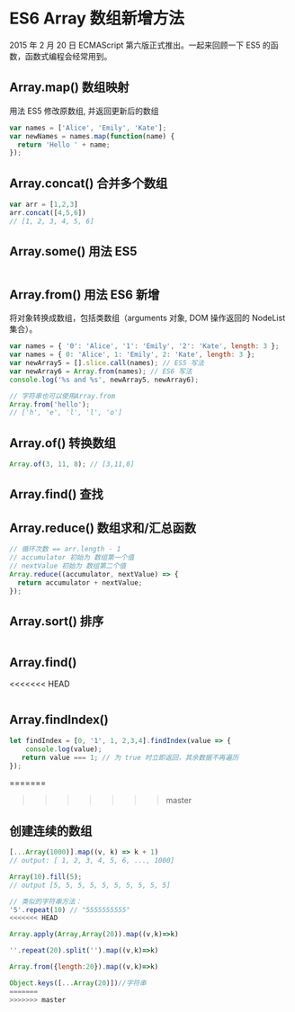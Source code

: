 # ES6 Array 数组新增方法

2015 年 2 月 20 日 ECMAScript 第六版正式推出。一起来回顾一下 ES5 的函数，函数式编程会经常用到。

## Array.map() 数组映射

用法 ES5 修改原数组, 并返回更新后的数组

```javascript
var names = ['Alice', 'Emily', 'Kate'];
var newNames = names.map(function(name) {
  return 'Hello ' + name;
});
```

## Array.concat() 合并多个数组

```javascript
var arr = [1,2,3]
arr.concat([4,5,6])
// [1, 2, 3, 4, 5, 6]

```
## Array.some() 用法 ES5
```js

```

## Array.from() 用法 ES6 新增

将对象转换成数组，包括类数组（arguments 对象, DOM 操作返回的 NodeList 集合）。

```javascript
var names = { '0': 'Alice', '1': 'Emily', '2': 'Kate', length: 3 };
var names = { 0: 'Alice', 1: 'Emily', 2: 'Kate', length: 3 };
var newArray5 = [].slice.call(names); // ES5 写法
var newArray6 = Array.from(names); // ES6 写法
console.log('%s and %s', newArray5, newArray6);

// 字符串也可以使用Array.from
Array.from('hello');
// ['h', 'e', 'l', 'l', 'o']
```

## Array.of() 转换数组

```javascript
Array.of(3, 11, 8); // [3,11,8]
```

## Array.find() 查找

## Array.reduce() 数组求和/汇总函数

```js
// 循环次数 == arr.length - 1
// accumulator 初始为 数组第一个值
// nextValue 初始为 数组第二个值
Array.reduce((accumulator, nextValue) => {
  return accumulator + nextValue;
});
```

## Array.sort() 排序

```js
```
## Array.find()

<<<<<<< HEAD
```js
```
## Array.findIndex()

```js
let findIndex = [0, '1', 1, 2,3,4].findIndex(value => {
    console.log(value);
   return value === 1; // 为 true 时立即返回，其余数据不再遍历
});
```

=======
>>>>>>> master
## 创建连续的数组

```js
[...Array(1000)].map((v, k) => k + 1)
// output: [ 1, 2, 3, 4, 5, 6, ..., 1000]

Array(10).fill(5);
// output [5, 5, 5, 5, 5, 5, 5, 5, 5, 5]

// 类似的字符串方法：
'5'.repeat(10) // "5555555555"
<<<<<<< HEAD

Array.apply(Array,Array(20)).map((v,k)=>k)

''.repeat(20).split('').map((v,k)=>k)

Array.from({length:20}).map((v,k)=>k)

Object.keys([...Array(20)])//字符串
=======
>>>>>>> master
```
